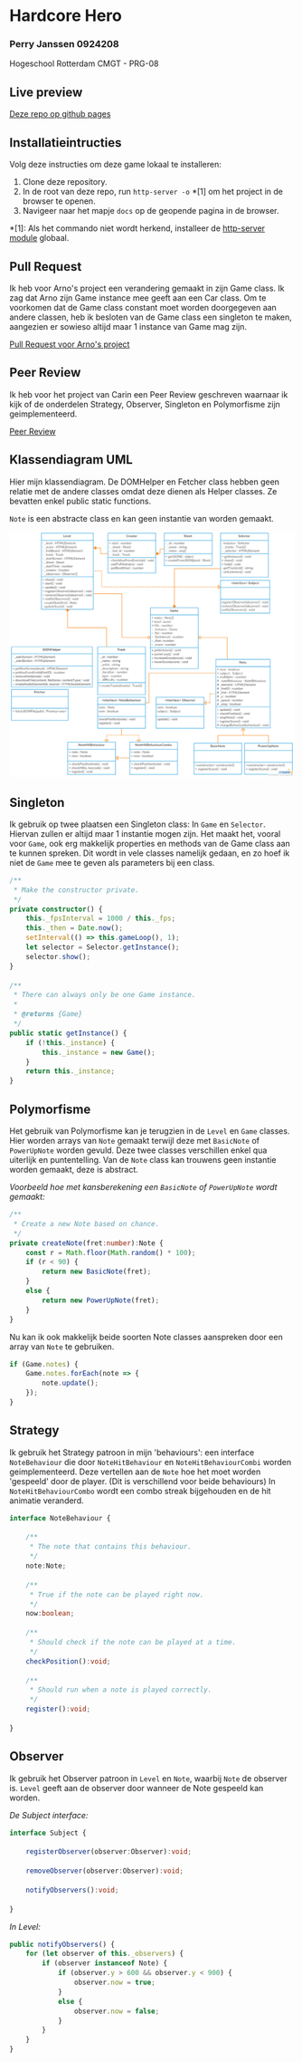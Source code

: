 # Hardcore Hero

### Perry Janssen 0924208
Hogeschool Rotterdam CMGT - PRG-08

## Live preview
[Deze repo op github pages](https://perrydrums.github.io/prg-8)

## Installatieintructies

Volg deze instructies om deze game lokaal te installeren:

1. Clone deze repository.
2. In de root van deze repo, run `http-server -o` *[1] om het project in de browser te openen.
3. Navigeer naar het mapje `docs` op de geopende pagina in de browser.

*[1]: Als het commando niet wordt herkend, installeer de [http-server module](https://www.npmjs.com/package/http-server) globaal.

## Pull Request

Ik heb voor Arno's project een verandering gemaakt in zijn Game class. Ik zag dat Arno zijn Game instance mee geeft aan een Car class. Om te voorkomen dat de Game class constant moet worden doorgegeven aan andere classen, heb ik besloten van de Game class een singleton te maken, aangezien er sowieso altijd maar 1 instance van Game mag zijn.

[Pull Request voor Arno's project](https://github.com/arnojong/prg08/pull/1)

## Peer Review

Ik heb voor het project van Carin een Peer Review geschreven waarnaar ik kijk of de onderdelen Strategy, Observer, Singleton en Polymorfisme zijn geimplementeerd.

[Peer Review](https://github.com/carinhansen/typescript-game/issues/2)

## Klassendiagram UML
Hier mijn klassendiagram.
De DOMHelper en Fetcher class hebben geen relatie met de andere classes omdat deze dienen als Helper classes. Ze bevatten enkel public static functions.

`Note` is een abstracte class en kan geen instantie van worden gemaakt.

![Klassendiagram UML](/uml.png "Klassendiagram")

## Singleton

Ik gebruik op twee plaatsen een Singleton class: In `Game` en `Selector`. Hiervan zullen er altijd maar 1 instantie mogen zijn. Het maakt het, vooral voor `Game`, ook erg makkelijk properties en methods van de Game class aan te kunnen spreken. Dit wordt in vele classes namelijk gedaan, en zo hoef ik niet de `Game` mee te geven als parameters bij een class.

```typescript
/**
 * Make the constructor private.
 */
private constructor() {
    this._fpsInterval = 1000 / this._fps;
    this._then = Date.now();
    setInterval(() => this.gameLoop(), 1);
    let selector = Selector.getInstance();
    selector.show();
}

/**
 * There can always only be one Game instance.
 * 
 * @returns {Game}
 */
public static getInstance() {
    if (!this._instance) {
        this._instance = new Game();
    }
    return this._instance;
}
```

## Polymorfisme

Het gebruik van Polymorfisme kan je terugzien in de `Level` en `Game` classes. Hier worden arrays van `Note` gemaakt terwijl deze met `BasicNote` of `PowerUpNote` worden gevuld. Deze twee classes verschillen enkel qua uiterlijk en puntentelling. Van de `Note` class kan trouwens geen instantie worden gemaakt, deze is abstract.

*Voorbeeld hoe met kansberekening een `BasicNote` of `PowerUpNote` wordt gemaakt:*
```typescript
/**
 * Create a new Note based on chance.
 */
private createNote(fret:number):Note {
    const r = Math.floor(Math.random() * 100);
    if (r < 90) {
        return new BasicNote(fret);
    }
    else {
        return new PowerUpNote(fret);
    }
}
```

Nu kan ik ook makkelijk beide soorten Note classes aanspreken door een array van `Note` te gebruiken.

```typescript
if (Game.notes) {
    Game.notes.forEach(note => {
        note.update();
    });
}
```

## Strategy

Ik gebruik het Strategy patroon in mijn 'behaviours': een interface `NoteBehaviour` die door `NoteHitBehaviour` en `NoteHitBehaviourCombi` worden geimplementeerd. Deze vertellen aan de `Note` hoe het moet worden 'gespeeld' door de player. (Dit is verschillend voor beide behaviours) In `NoteHitBehaviourCombo` wordt een combo streak bijgehouden en de hit animatie veranderd.

```typescript
interface NoteBehaviour {

    /**
     * The note that contains this behaviour.
     */
    note:Note;

    /**
     * True if the note can be played right now.
     */
    now:boolean;

    /**
     * Should check if the note can be played at a time.
     */
    checkPosition():void;

    /**
     * Should run when a note is played correctly.
     */
    register():void;

}
```

## Observer

Ik gebruik het Observer patroon in `Level` en `Note`, waarbij `Note` de observer is. `Level` geeft aan de observer door wanneer de Note gespeeld kan worden.

*De Subject interface:*
```typescript
interface Subject {

    registerObserver(observer:Observer):void;

    removeObserver(observer:Observer):void;

    notifyObservers():void;

}
```

*In Level:*
```typescript
public notifyObservers() {
    for (let observer of this._observers) {
        if (observer instanceof Note) {
            if (observer.y > 600 && observer.y < 900) {
                observer.now = true;
            }
            else {
                observer.now = false;
            }
        }
    }
}
```
